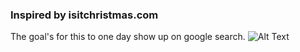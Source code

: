 ### Inspired by isitchristmas.com

The goal's for this to one day show up on google search. 
![Alt Text](https://media.giphy.com/media/4F4fdXQGUy4eYM4mwI/giphy.gif)